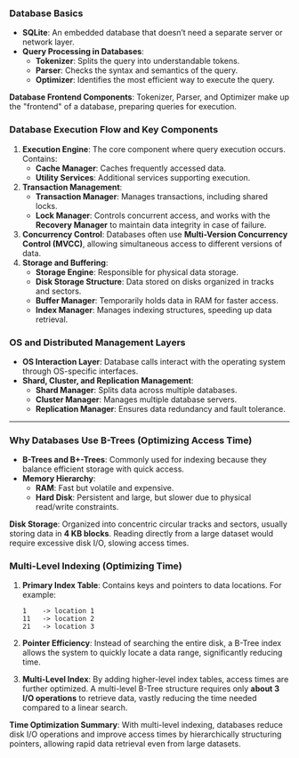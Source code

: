 
### Database Basics
- **SQLite**: An embedded database that doesn’t need a separate server or network layer.
- **Query Processing in Databases**:
   - **Tokenizer**: Splits the query into understandable tokens.
   - **Parser**: Checks the syntax and semantics of the query.
   - **Optimizer**: Identifies the most efficient way to execute the query.

**Database Frontend Components**: Tokenizer, Parser, and Optimizer make up the "frontend" of a database, preparing queries for execution.

### Database Execution Flow and Key Components
1. **Execution Engine**: The core component where query execution occurs. Contains:
   - **Cache Manager**: Caches frequently accessed data.
   - **Utility Services**: Additional services supporting execution.
2. **Transaction Management**:
   - **Transaction Manager**: Manages transactions, including shared locks.
   - **Lock Manager**: Controls concurrent access, and works with the **Recovery Manager** to maintain data integrity in case of failure.
3. **Concurrency Control**: Databases often use **Multi-Version Concurrency Control (MVCC)**, allowing simultaneous access to different versions of data.
4. **Storage and Buffering**:
   - **Storage Engine**: Responsible for physical data storage.
   - **Disk Storage Structure**: Data stored on disks organized in tracks and sectors.
   - **Buffer Manager**: Temporarily holds data in RAM for faster access.
   - **Index Manager**: Manages indexing structures, speeding up data retrieval.

### OS and Distributed Management Layers
- **OS Interaction Layer**: Database calls interact with the operating system through OS-specific interfaces.
- **Shard, Cluster, and Replication Management**:
   - **Shard Manager**: Splits data across multiple databases.
   - **Cluster Manager**: Manages multiple database servers.
   - **Replication Manager**: Ensures data redundancy and fault tolerance.

---

### Why Databases Use B-Trees (Optimizing Access Time)
- **B-Trees and B+-Trees**: Commonly used for indexing because they balance efficient storage with quick access.
- **Memory Hierarchy**:
   - **RAM**: Fast but volatile and expensive.
   - **Hard Disk**: Persistent and large, but slower due to physical read/write constraints.

**Disk Storage**: Organized into concentric circular tracks and sectors, usually storing data in **4 KB blocks**. Reading directly from a large dataset would require excessive disk I/O, slowing access times.

### Multi-Level Indexing (Optimizing Time)
1. **Primary Index Table**: Contains keys and pointers to data locations. For example:

   ```
   1    -> location 1
   11   -> location 2
   21   -> location 3
   ```

2. **Pointer Efficiency**: Instead of searching the entire disk, a B-Tree index allows the system to quickly locate a data range, significantly reducing time.

3. **Multi-Level Index**: By adding higher-level index tables, access times are further optimized. A multi-level B-Tree structure requires only **about 3 I/O operations** to retrieve data, vastly reducing the time needed compared to a linear search.

**Time Optimization Summary**: With multi-level indexing, databases reduce disk I/O operations and improve access times by hierarchically structuring pointers, allowing rapid data retrieval even from large datasets.




